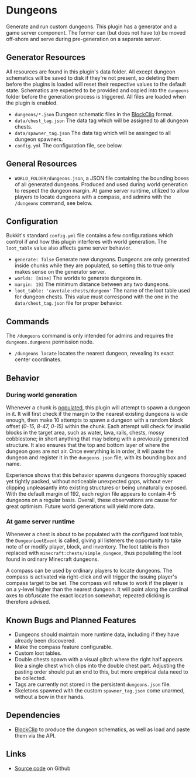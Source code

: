 # Dungeons

Generate and run custom dungeons.  This plugin has a generator and a game server component.  The former can (but does not have to) be moved off-shore and serve during pre-generation on a separate server.

## Generator Resources
All resources are found in this plugin's data folder.  All except dungeon schematics will be saved to disk if they're not present, so deleting them before the plugins is loaded will reset their respective values to the default state.  Schematics are expected to be provided and copied into the `dungeons` folder before the generation process is triggered.  All files are loaded when the plugin is enabled.
- `dungeons/*.json` Dungeon schematic files in the [BlockClip](https://github.com/StarTux/BlockClip) format.
- `data/chest_tag.json` The data tag which will be assigned to all dungeon chests.
- `data/spawner_tag.json` The data tag which will be assinged to all dungeon spawners.
- `config.yml` The configuration file, see below.

## General Resources
- `WORLD_FOLDER/dungeons.json`, a JSON file containing the bounding boxes of all generated dungeons.  Produced and used during world generation to respect the dungeon margin.  At game server runtime, utilized to allow players to locate dungeons with a compass, and admins with the `/dungeons` command, see below.

## Configuration
Bukkit's standard `config.yml` file contains a few configurations which control if and how this plugin interferes with world generation.  The `loot_table` value also affects game server behavior.
- `generate: false` Generate new dungeons. Dungeons are only generated inside chunks while they are populated, so setting this to true only makes sense on the generator server.
- `worlds: [mine]` The worlds to generate dungeons in.
- `margin: 192` The minimum distance between any two dungeons.
- `loot_table: 'cavetale:chests/dungeon'` The name of the loot table used for dungeon chests.  This value must correspond with the one in the `data/chest_tag.json` file for proper behavior.

## Commands
The `/dungeons` command is only intended for admins and requires the `dungeons.dungeons` permission node.
- `/dungeons locate` locates the nearest dungeon, revealing its exact center coordinates.

## Behavior
### During world generation
Whenever a chunk is [populated](https://papermc.io/javadocs/org/bukkit/event/world/ChunkPopulateEvent.html), this plugin will attempt to spawn a dungeon in it.  It will first check if the margin to the nearest existing dungeons is wide enough, then make 10 attempts to spawn a dungeon with a random block offset *(0-15, 8-47, 0-15)* within the chunk.  Each attempt will check for invalid blocks in the target area, such as water, lava, rails, chests, mossy cobblestone; in short anything that may belong with a previously generated structure.  It also ensures that the top and bottom layer of where the dungeon goes are not air.  Once everything is in order, it will paste the dungeon and register it in the `dungeons.json` file, with its bounding box and name.

Experience shows that this behavior spawns dungeons thoroughly spaced yet tightly packed, without noticeable unexpected gaps, without ever clipping unpleasantly into existing structures or being unnaturally exposed.  With the default margin of 192, each region file appears to contain 4-5 dungeons on a regular basis.  Overall, these observations are cause for great optimism.  Future world generations will yield more data.

### At game server runtime
Whenever a chest is about to be populated with the configured loot table, the `DungeonLootEvent` is called, giving all listeners the opportunity to take note of or modify player, block, and inventory.  The loot table is then replaced with `minecraft:chests/simple_dungeon`, thus populating the loot found in ordinary Minecraft dungeons.

A compass can be used by ordinary players to locate dungeons.  The compass is activated via right-click and will trigger the issuing player's compass target to be set.  The compass will refuse to work if the player is on a y-level higher than the nearest dungeon.  It will point along the cardinal axes to obfuscate the exact location somewhat; repeated clicking is therefore advised.

## Known Bugs and Planned Features
- Dungeons should maintain more runtime data, including if they have already been discovered.
- Make the compass feature configurable.
- Custom loot tables.
- Double chests spawn with a visual glitch where the right half appears like a single chest which clips into the double chest part.  Adjusting the pasting order should put an end to this, but more empirical data need to be collected.
- Tags are currently not stored in the persistent `dungeons.json` file.
- Skeletons spawned with the custom `spawner_tag.json` come unarmed, without a bow in their hands.

## Dependencies
- [BlockClip](https://github.com/StarTux/BlockClip) to produce the dungeon schematics, as well as load and paste them via the API.

## Links
- [Source code](https://github.com/StarTux/Dungeons) on Github